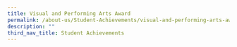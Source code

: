 ```yaml
---
title: Visual and Performing Arts Award
permalink: /about-us/Student-Achievements/visual-and-performing-arts-award/
description: ""
third_nav_title: Student Achievements
---
```

